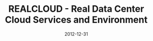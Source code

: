 ---
title: "REALCLOUD - Real Data Center Cloud Services and Environment"
type: "research"
funding: ""
pi: "R. Mayo"
pi-inst: "UJI"
start-date: "2012-11-01"
date: "2012-12-31"
grant: ""
role: "Researcher"
wp: ""
description: "Developing a middleware what was able to consolidate the system, making decisions depending on the TI data gathered in real-time"
---